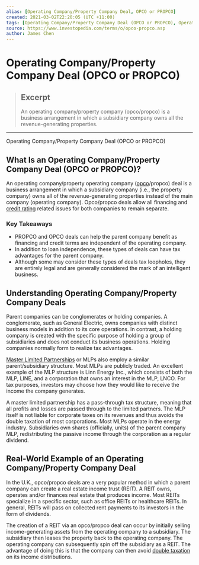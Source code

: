 ```yaml
---
alias: [Operating Company/Property Company Deal, OPCO or PROPCO]
created: 2021-03-02T22:20:05 (UTC +11:00)
tags: [Operating Company/Property Company Deal (OPCO or PROPCO), Operating Company/Property Company Deal (OPCO or PROPCO)]
source: https://www.investopedia.com/terms/o/opco-propco.asp
author: James Chen
---
```


# Operating Company/Property Company Deal (OPCO or PROPCO)

> ## Excerpt
> An operating company/property company (opco/propco) is a business arrangement in which a subsidiary company owns all the revenue-generating properties.

---

Operating Company/Property Company Deal (OPCO or PROPCO)
## What Is an Operating Company/Property Company Deal (OPCO or PROPCO)?

An operating company/property operating company ([opco](https://www.investopedia.com/terms/o/opco.asp)/propco) deal is a business arrangement in which a subsidiary company (i.e., the property company) owns all of the revenue-generating properties instead of the main company (operating company). Opco/propco deals allow all financing and [credit rating](https://www.investopedia.com/terms/c/creditrating.asp) related issues for both companies to remain separate.

### Key Takeaways

-   PROPCO and OPCO deals can help the parent company benefit as financing and credit terms are independent of the operating company.
-   In addition to loan independence, these types of deals can have tax advantages for the parent company.
-   Although some may consider these types of deals tax loopholes, they are entirely legal and are generally considered the mark of an intelligent business.

## Understanding Operating Company/Property Company Deals

Parent companies can be conglomerates or holding companies. A conglomerate, such as General Electric, owns companies with distinct business models in addition to its core operations. In contrast, a holding company is created with the specific purpose of holding a group of subsidiaries and does not conduct its business operations. Holding companies normally form to realize tax advantages.

[Master Limited Partnerships](https://www.investopedia.com/terms/m/mlp.asp) or MLPs also employ a similar parent/subsidiary structure. Most MLPs are publicly traded. An excellent example of the MLP structure is Linn Energy Inc., which consists of both the MLP, LINE, and a corporation that owns an interest in the MLP, LNCO. For tax purposes, investors may choose how they would like to receive the income the company generates.

A master limited partnership has a pass-through tax structure, meaning that all profits and losses are passed through to the limited partners. The MLP itself is not liable for corporate taxes on its revenues and thus avoids the double taxation of most corporations. Most MLPs operate in the energy industry. Subsidiaries own shares (officially, units) of the parent company MLP, redistributing the passive income through the corporation as a regular dividend.

## Real-World Example of an Operating Company/Property Company Deal

In the U.K., opco/propco deals are a very popular method in which a parent company can create a real estate income trust (REIT). A REIT owns, operates and/or finances real estate that produces income. Most REITs specialize in a specific sector, such as office REITs or healthcare REITs. In general, REITs will pass on collected rent payments to its investors in the form of dividends.

The creation of a REIT via an opco/propco deal can occur by initially selling income-generating assets from the operating company to a subsidiary. The subsidiary then leases the property back to the operating company. The operating company can subsequently spin off the subsidiary as a REIT. The advantage of doing this is that the company can then avoid [double taxation](https://www.investopedia.com/terms/d/double_taxation.asp) on its income distributions.
